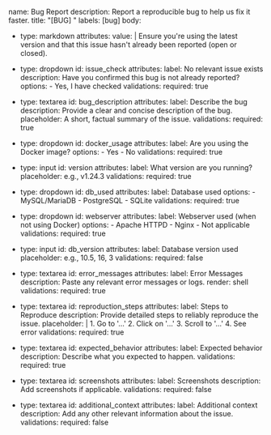 name: Bug Report
description: Report a reproducible bug to help us fix it faster.
title: "[BUG] <short description>"
labels: [bug]
body:
  - type: markdown
    attributes:
      value: |
        Ensure you're using the latest version and that this issue hasn't already been reported (open or closed).

  - type: dropdown
    id: issue_check
    attributes:
      label: No relevant issue exists
      description: Have you confirmed this bug is not already reported?
      options:
        - Yes, I have checked
    validations:
      required: true

  - type: textarea
    id: bug_description
    attributes:
      label: Describe the bug
      description: Provide a clear and concise description of the bug.
      placeholder: A short, factual summary of the issue.
    validations:
      required: true

  - type: dropdown
    id: docker_usage
    attributes:
      label: Are you using the Docker image?
      options:
        - Yes
        - No
    validations:
      required: true

  - type: input
    id: version
    attributes:
      label: What version are you running?
      placeholder: e.g., v1.24.3
    validations:
      required: true

  - type: dropdown
    id: db_used
    attributes:
      label: Database used
      options:
        - MySQL/MariaDB
        - PostgreSQL
        - SQLite
    validations:
      required: true

  - type: dropdown
    id: webserver
    attributes:
      label: Webserver used (when not using Docker)
      options:
        - Apache HTTPD
        - Nginx
        - Not applicable
    validations:
      required: true

  - type: input
    id: db_version
    attributes:
      label: Database version used
      placeholder: e.g., 10.5, 16, 3
    validations:
      required: false

  - type: textarea
    id: error_messages
    attributes:
      label: Error Messages
      description: Paste any relevant error messages or logs.
      render: shell
    validations:
      required: true

  - type: textarea
    id: reproduction_steps
    attributes:
      label: Steps to Reproduce
      description: Provide detailed steps to reliably reproduce the issue.
      placeholder: |
        1. Go to '...'
        2. Click on '...'
        3. Scroll to '...'
        4. See error
    validations:
      required: true

  - type: textarea
    id: expected_behavior
    attributes:
      label: Expected behavior
      description: Describe what you expected to happen.
    validations:
      required: true

  - type: textarea
    id: screenshots
    attributes:
      label: Screenshots
      description: Add screenshots if applicable.
    validations:
      required: false

  - type: textarea
    id: additional_context
    attributes:
      label: Additional context
      description: Add any other relevant information about the issue.
    validations:
      required: false
